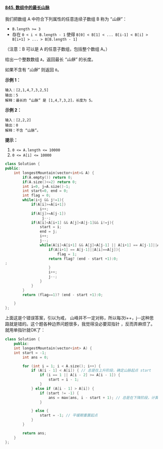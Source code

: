 #### [845. 数组中的最长山脉](https://leetcode-cn.com/problems/longest-mountain-in-array/)

我们把数组 A 中符合下列属性的任意连续子数组 B 称为 “*山脉”*：

- `B.length >= 3`
- 存在 `0 < i < B.length - 1` 使得 `B[0] < B[1] < ... B[i-1] < B[i] > B[i+1] > ... > B[B.length - 1]`

（注意：B 可以是 A 的任意子数组，包括整个数组 A。）

给出一个整数数组 `A`，返回最长 *“山脉”* 的长度。

如果不含有 “*山脉”* 则返回 `0`。

 

**示例 1：**

```
输入：[2,1,4,7,3,2,5]
输出：5
解释：最长的 “山脉” 是 [1,4,7,3,2]，长度为 5。
```

**示例 2：**

```
输入：[2,2,2]
输出：0
解释：不含 “山脉”。
```

 

**提示：**

1. `0 <= A.length <= 10000`
2. `0 <= A[i] <= 10000`

```cpp
class Solution {
public:
    int longestMountain(vector<int>& A) {
        if(A.empty()) return 0;
        if(A.size()<=2) return 0;
        int i=0, j=A.size()-1;
        int start=0, end = 0;
        int flag = 0;
        while(i<j && j!=1){
            if(A[i]>=A[i+1])
                i++;
            if(A[j]>=A[j-1])
                 j--;           
            if(A[i]<A[i+1] && A[j]<A[j-1]&& i!=j){
                start = i;
                end = j;
                i++;
                j--;
                while(A[i]<A[i+1] && A[j]<A[j-1] || A[i+1] == A[j-1]||A[i]==A[j]){
                    if(A[i+1] == A[j-1]||A[i]==A[j]){
                        flag = 1;
                    return flag? (end - start +1):0;
;
                    }
                    i++;
                    j--;
                }
            }
        }
        return (flag==1)? (end - start +1):0;

    }
};
```

上面这是个错误答案，引以为戒， 山峰并不一定对称，所以每次i++，j--这种思路就是错的。这个题各种边界问题很多，我觉得没必要双指针 ，反而弄麻烦了。就用单指针就OK了：

```cpp
class Solution {
    public: 
    int longestMountain(vector<int> A) {
    int start = -1;
        int ans = 0;

        for (int i = 1; i < A.size(); i++) {
            if (A[i - 1] < A[i]) { // 总是在上升阶段，确定山脉起点 start
                if (i == 1 || A[i - 2] >= A[i - 1]) {
                    start = i - 1;
                }
            } else if (A[i - 1] > A[i]) {
                if (start != -1) {
                    ans = max(ans, i - start + 1); // 总是在下降阶段，计算山脉长度
                }

            } else {
                start = -1; // 平缓期重置起点
            }
        }

        return ans;
    }
};


```

